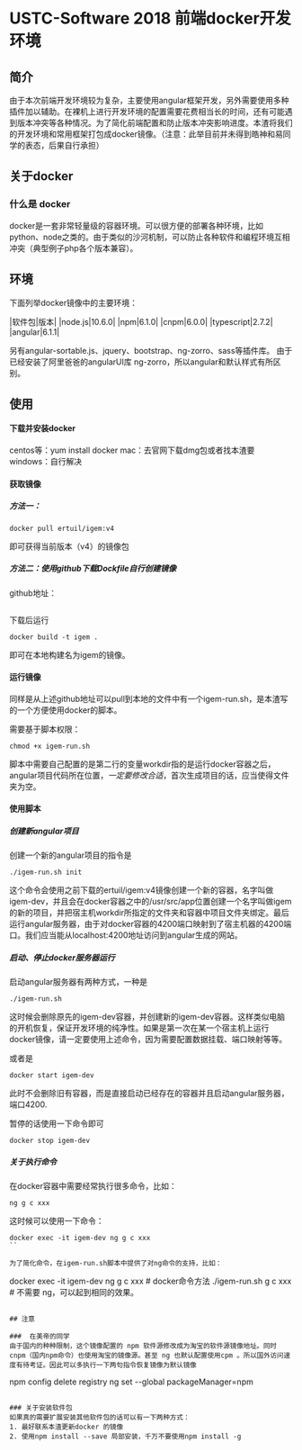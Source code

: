 # USTC-Software 2018 前端docker开发环境

## 简介
由于本次前端开发环境较为复杂，主要使用angular框架开发，另外需要使用多种插件加以辅助。在裸机上进行开发环境的配置需要花费相当长的时间，还有可能遇到版本冲突等各种情况。为了简化前端配置和防止版本冲突影响进度。本渣将我们的开发环境和常用框架打包成docker镜像。（注意：此举目前并未得到皓神和易同学的表态，后果自行承担）

## 关于docker

### 什么是 docker 
docker是一套非常轻量级的容器环境。可以很方便的部署各种环境，比如python、node之类的。由于类似的沙河机制，可以防止各种软件和编程环境互相冲突（典型例子php各个版本兼容）。


## 环境
下面列举docker镜像中的主要环境：

|软件包|版本|
|node.js|10.6.0|
|npm|6.1.0|
|cnpm|6.0.0|
|typescript|2.7.2|
|angular|6.1.1|

另有angular-sortable.js、jquery、bootstrap、ng-zorro、sass等插件库。
由于已经安装了阿里爸爸的angularUI库 ng-zorro，所以angular和默认样式有所区别。

## 使用

#### 下载并安装docker
centos等：yum install docker
mac：去官网下载dmg包或者找本渣要
windows：自行解决

#### 获取镜像

##### 方法一：
```
docker pull ertuil/igem:v4
```
即可获得当前版本（v4）的镜像包

##### 方法二：使用github下载Dockfile自行创建镜像
github地址：
```
```
下载后运行
```
docker build -t igem .
```
即可在本地构建名为igem的镜像。

#### 运行镜像
同样是从上述github地址可以pull到本地的文件中有一个igem-run.sh，是本渣写的一个方便使用docker的脚本。

需要基于脚本权限：
```
chmod +x igem-run.sh
```

脚本中需要自己配置的是第二行的变量workdir指的是运行docker容器之后，angular项目代码所在位置，*一定要修改合适*，首次生成项目的话，应当使得文件夹为空。

#### 使用脚本

##### 创建新angular项目
创建一个新的angular项目的指令是
```
./igem-run.sh init
```

这个命令会使用之前下载的ertuil/igem:v4镜像创建一个新的容器，名字叫做igem-dev，并且会在docker容器之中的/usr/src/app位置创建一个名字叫做igem的新的项目，并把宿主机workdir所指定的文件夹和容器中项目文件夹绑定。最后运行angular服务器，由于对docker容器的4200端口映射到了宿主机器的4200端口。我们应当能从localhost:4200地址访问到angular生成的网站。

##### 启动、停止docker服务器运行

启动angular服务器有两种方式，一种是
```
./igem-run.sh
```
这时候会删除原先的igem-dev容器，并创建新的igem-dev容器。这样类似电脑的开机恢复，保证开发环境的纯净性。如果是第一次在某一个宿主机上运行docker镜像，请一定要使用上述命令，因为需要配置数据挂载、端口映射等等。

或者是
```
docker start igem-dev
```
此时不会删除旧有容器，而是直接启动已经存在的容器并且启动angular服务器，端口4200.

暂停的话使用一下命令即可
```
docker stop igem-dev
```

##### 关于执行命令

在docker容器中需要经常执行很多命令，比如：
```
ng g c xxx
```
这时候可以使用一下命令：
```
docker exec -it igem-dev ng g c xxx
``

为了简化命令，在igem-run.sh脚本中提供了对ng命令的支持，比如：
```
docker exec -it igem-dev ng g c xxx # docker命令方法
./igem-run.sh g c xxx # 不需要 ng，可以起到相同的效果。
```

## 注意

###  在美帝的同学
由于国内的种种限制，这个镜像配置的 npm 软件源修改成为淘宝的软件源镜像地址。同时cnpm（国内npm命令）也使用淘宝的镜像源。甚至 ng 也默认配置使用cpm 。所以国外访问速度有待考证。因此可以多执行一下两句指令恢复镜像为默认镜像

```
npm config delete registry
ng set --global packageManager=npm
```

### 关于安装软件包
如果真的需要扩展安装其他软件包的话可以有一下两种方式：
1. 最好联系本渣更新docker 的镜像
2. 使用npm install --save 局部安装，千万不要使用npm install -g 
